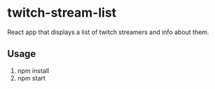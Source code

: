 # twitch-stream-list
React app that displays a list of twitch streamers and info about them.

## Usage
1. npm install
2. npm start
